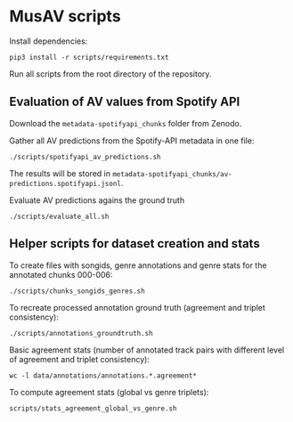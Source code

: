# MusAV scripts

Install dependencies:
```
pip3 install -r scripts/requirements.txt
```

Run all scripts from the root directory of the repository.


## Evaluation of AV values from Spotify API

Download the `metadata-spotifyapi_chunks` folder from Zenodo.

Gather all AV predictions from the Spotify-API metadata in one file:
```
./scripts/spotifyapi_av_predictions.sh
```
The results will be stored in `metadata-spotifyapi_chunks/av-predictions.spotifyapi.jsonl`.

Evaluate AV predictions agains the ground truth
```
./scripts/evaluate_all.sh
```


## Helper scripts for dataset creation and stats

To create files with songids, genre annotations and genre stats for the annotated chunks 000-006:
```
./scripts/chunks_songids_genres.sh
```

To recreate processed annotation ground truth (agreement and triplet consistency):
```
./scripts/annotations_groundtruth.sh
```

Basic agreement stats (number of annotated track pairs with different level of agreement and triplet consistency):
```
wc -l data/annotations/annotations.*.agreement*
```

To compute agreement stats (global vs genre triplets):
```
scripts/stats_agreement_global_vs_genre.sh
```
